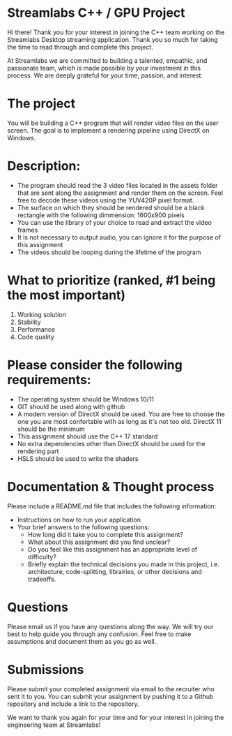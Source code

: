 # Streamlabs C++ / GPU Project

Hi there! Thank you for your interest in joining the C++ team working on the Streamlabs Desktop streaming application. Thank you so much for taking the time to read through and complete this project.

At Streamlabs we are committed to building a talented, empathic, and passionate team, which is made possible by your investment in this process. We are deeply grateful for your time, passion, and interest.

# The project

You will be building a C++ program that will render video files on the user screen. The goal is to implement a rendering pipeline using DirectX on Windows.

# Description:
 - The program should read the 3 video files located in the assets folder that are sent along the assignment and render them on the screen. Feel free to decode these videos using the YUV420P pixel format.
 - The surface on which they should be rendered should be a black rectangle with the following dimmension: 1600x900 pixels
 - You can use the library of your choice to read and extract the video frames
 - It is not necessary to output audio, you can ignore it for the purpose of this assignment
 - The videos should be looping during the lifetime of the program

# What to prioritize (ranked, #1 being the most important)
 1. Working solution
 2. Stability
 3. Performance
 4. Code quality

# Please consider the following requirements:

 - The operating system should be Windows 10/11
 - GIT should be used along with github
 - A modern version of DirectX should be used. You are free to choose the one you are most confortable with as long as it's not too old. DirectX 11 should be the minimum
 - This assignment should use the C++ 17 standard
 - No extra dependencies other than DirectX should be used for the rendering part
 - HSLS should be used to write the shaders

# Documentation & Thought process

Please include a README.md file that includes the following information:

 - Instructions on how to run your application
 - Your brief answers to the following questions:
   - How long did it take you to complete this assignment?
   - What about this assignment did you find unclear?
   - Do you feel like this assignment has an appropriate level of difficulty?
   - Briefly explain the technical decisions you made in this project, i.e. architecture, code-splitting, librairies, or other decisions and tradeoffs.

# Questions

Please email us if you have any questions along the way. We will try our best to help guide you through any confusion. Feel free to make assumptions and document them as you go as well.

# Submissions

Please submit your completed assignment via email to the recruiter who sent it to you. You can submit your assignment by pushing it to a Github repository and include a link to the repository.

We want to thank you again for your time and for your interest in joining the engineering team at Streamlabs!
